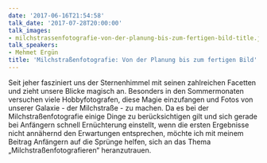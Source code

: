 ```yaml
---
date: '2017-06-16T21:54:58'
talk_date: '2017-07-28T20:00:00'
talk_images:
- milchstrassenfotografie-von-der-planung-bis-zum-fertigen-bild-title.jpg
talk_speakers:
- Mehmet Ergün
title: 'Milchstraßenfotografie: Von der Planung bis zum fertigen Bild'
---
```

Seit jeher fasziniert uns der Sternenhimmel mit seinen zahlreichen Facetten und zieht unsere Blicke magisch an. Besonders in den Sommermonaten versuchen viele Hobbyfotografen, diese Magie einzufangen und Fotos von unserer Galaxie - der Milchstraße - zu machen. Da es bei der Milchstraßenfotografie einige Dinge zu berücksichtigen gilt und sich gerade bei Anfängern schnell Ernüchterung einstellt, wenn die ersten Ergebnisse nicht annähernd den Erwartungen entsprechen, möchte ich mit meinem Beitrag Anfängern auf die Sprünge helfen, sich an das Thema „Milchstraßenfotografieren“ heranzutrauen.

